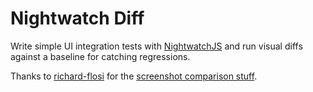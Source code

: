 # Nightwatch Diff

Write simple UI integration tests with [NightwatchJS](http://nightwatchjs.org/) and run visual diffs against a baseline for catching regressions.

Thanks to [richard-flosi](https://github.com/richard-flosi) for the [screenshot comparison stuff](https://gist.github.com/richard-flosi/8a5d2e10b6609ab9d06a).
